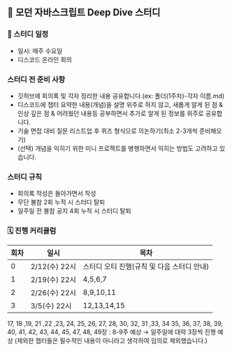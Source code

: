 ## 🦎 모던 자바스크립트 Deep Dive 스터디

### 📝 스터디 일정
- 일시: 매주 수요일
- 디스코드 온라인 회의

### 스터디 전 준비 사항
- 깃허브에 회의록 및 각자 정리한 내용 공유합니다.(ex: 폴더(1주차)-각자 이름.md)
- 디스코드에 챕터 요약한 내용(개념)을 설명 위주로 하지 않고, 새롭게 알게 된 점 & 인상 깊은 점 & 어려웠던 내용등 공부하면서 추가로 알게 된 정보를 위주로 공유합니다.
- 기술 면접 대비 질문 리스트업 후 퀴즈 형식으로 의논하기(최소 2-3개씩 준비해오기)
- (선택) 개념을 익히기 위한 미니 프로젝트를 병행하면서 익히는 방법도 고려하고 있습니다.

### 스터디 규칙
- 회의록 작성은 돌아가면서 작성
- 무단 불참 2회 누적 시 스터디 탈퇴
- 일주일 전 불참 공지 4회 누적 시 스터디 탈퇴

### 🗓 진행 커리큘럼

|회차|일시|목차|
|------|---|---|
|0|2/12(수) 22시|스터디 오티 진행(규칙 및 다음 스터디 안내)|
|1|2/19(수) 22시|4,5,6,7|
|2|2/26(수) 22시|8,9,10,11|
|3|3/5(수) 22시|12,13,14,15|


17, 18 ,19, 21 ,22 ,23, 24, 25, 26, 27, 28, 30, 32, 31 ,33, 34 35, 36, 37, 38, 39, 40, 41, 42, 43, 44, 45, 47, 48, 49장 : 8-9주 예상
→ 일주일에 대략 3장씩 진행 예상
(제외한 챕터들은 필수적인 내용이 아니라고 생각하여 임의로 제외했습니다.)
